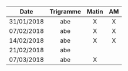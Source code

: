 |Date | Trigramme | Matin  | AM  |
|-----|:---------:|:------:|:---:|
| 31/01/2018 | abe |   X   |  X  |
| 07/02/2018 | abe |   X   |  X  |
| 14/02/2018 | abe |   X   |  X  |
| 21/02/2018 | abe |       |     |
| 07/03/2018 | abe |   X   |     |
